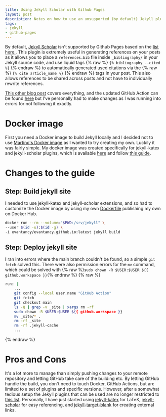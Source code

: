 ```yaml
---
title: Using Jekyll Scholar with Github Pages
layout: post
description: Notes on how to use an unsupported (by default) Jekyll plugin with GitHub Pages with GitHub Actions.
tags:
- jekyll
- github-pages
---
```



By default, [Jekyll Scholar](https://github.com/inukshuk/jekyll-scholar) isn't supported by Github Pages based on the [list here.](https://pages.github.com/versions/). This plugin is extremely useful in generating references on your posts as it allows you to place a `references.bib` file inside `_bibliography/` in your Jekyll source code, and use liquid tags {% raw %} `{% bibliography --cited %}` {% endraw %} to automatically generated used citations via the {% raw %} `{% cite article_name %}` {% endraw %} tags in your post. This also allows references to be shared across posts and not have to individually rewrite references.

[This other blog post](https://martinopilia.com/posts/2020/02/22/migration.html) covers everything, and the updated GitHub Action can be found [here](https://martinopilia.com/posts/2020/02/22/migration.html) but I've personally had to make changes as I was running into errors for not following it exactly.

# Docker image

First you need a Docker image to build Jekyll locally and I decided not to use [Martino's Docker image](https://hub.docker.com/r/martinopilia/m-pilia.github.io) as I wanted to try creating my own. Luckily it was fairly simple. My docker image was created specifically for jekyll-katex and jekyll-scholar plugins, which is available [here](https://github.com/evantancy/evantancy.github.io/blob/source/Dockerfile) and follow [this guide](/blog/2022-01-13-how-to-publish-images-to-docker-hub).

# Changes to the guide

## Step: Build jekyll site
I needed to use jekyll-katex and jekyll-scholar extensions, and so had to customize the Docker image by using my own [Dockerfile](https://github.com/evantancy/evantancy.github.io/blob/source/Dockerfile) publishing my own on Docker Hub.
```bash
docker run --rm --volume="$PWD:/srv/jekyll" \
--user $(id -u):$(id -g) \
-i evantancy/evantancy.github.io:latest jekyll build
```

## Step: Deploy jekyll site
I ran into errors where the main branch couldn't be found, so a simple `git fetch` solved this. There were also permission errors for the `mv` command, which could be solved with {% raw %}`sudo chown -R $USER:$USER ${{ github.workspace }}`{% endraw %}
{% raw %}
```bash
run: |
    ...
    git config --local user.name "GitHub Action"
    git fetch
    git checkout main
    ls -Q | grep -v _site | xargs rm -rf
    sudo chown -R $USER:$USER ${{ github.workspace }}
    mv _site/* .
    rm -rf _site
    rm -rf .jekyll-cache
    ...
```
{% endraw %}

# Pros and Cons
It's a lot more to manage than simply pushing changes to your remote repository and letting GitHub take care of the building etc. By letting GitHub handle the build, you don't need to touch Docker, GitHub Actions, but are limited to a set of plugins and specific versions. However, after a somewhat tedious setup the Jekyll plugins that can be used are no longer restricted to [this list](https://pages.github.com/versions/). Personally, I have just started using [jekyll-katex](https://github.com/linjer/jekyll-katex) for LaTeX, [jekyll-scholar](https://github.com/inukshuk/jekyll-scholar) for easy referencing, and [jekyll-target-blank](https://github.com/keithmifsud/jekyll-target-blank) for creating external links.
